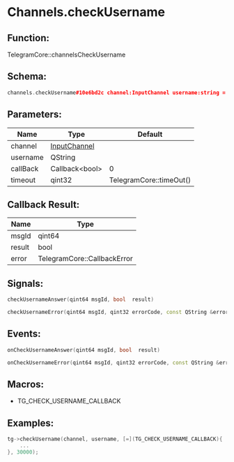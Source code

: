 # Channels.checkUsername

## Function:

TelegramCore::channelsCheckUsername

## Schema:

```c++
channels.checkUsername#10e6bd2c channel:InputChannel username:string = Bool;
```
## Parameters:

|Name|Type|Default|
|----|----|-------|
|channel|[InputChannel](../../types/inputchannel.md)||
|username|QString||
|callBack|Callback&lt;bool&gt;|0|
|timeout|qint32|TelegramCore::timeOut()|

## Callback Result:

|Name|Type|
|----|----|
|msgId|qint64|
|result|bool|
|error|TelegramCore::CallbackError|

## Signals:

```c++
checkUsernameAnswer(qint64 msgId, bool  result)
```
```c++
checkUsernameError(qint64 msgId, qint32 errorCode, const QString &errorText)
```

## Events:

```c++
onCheckUsernameAnswer(qint64 msgId, bool  result)
```
```c++
onCheckUsernameError(qint64 msgId, qint32 errorCode, const QString &errorText)
```

## Macros:

* TG_CHECK_USERNAME_CALLBACK

## Examples:

```c++
tg->checkUsername(channel, username, [=](TG_CHECK_USERNAME_CALLBACK){
    ...
}, 30000);
```
